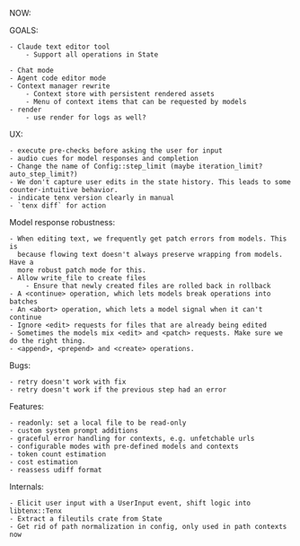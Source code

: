 
NOW:


GOALS:

    - Claude text editor tool
        - Support all operations in State

    - Chat mode
    - Agent code editor mode
    - Context manager rewrite
        - Context store with persistent rendered assets
        - Menu of context items that can be requested by models
    - render
        - use render for logs as well?

UX:

    - execute pre-checks before asking the user for input
    - audio cues for model responses and completion
    - Change the name of Config::step_limit (maybe iteration_limit? auto_step_limit?)
    - We don't capture user edits in the state history. This leads to some counter-intuitive behavior.
    - indicate tenx version clearly in manual
    - `tenx diff` for action

    
Model response robustness:
    
    - When editing text, we frequently get patch errors from models. This is
      because flowing text doesn't always preserve wrapping from models. Have a
      more robust patch mode for this.
    - Allow write_file to create files
        - Ensure that newly created files are rolled back in rollback
    - A <continue> operation, which lets models break operations into batches
    - An <abort> operation, which lets a model signal when it can't continue
    - Ignore <edit> requests for files that are already being edited
    - Sometimes the models mix <edit> and <patch> requests. Make sure we do the right thing.
    - <append>, <prepend> and <create> operations.

Bugs:
    
    - retry doesn't work with fix
    - retry doesn't work if the previous step had an error

Features:
    
    - readonly: set a local file to be read-only
    - custom system prompt additions
    - graceful error handling for contexts, e.g. unfetchable urls
    - configurable modes with pre-defined models and contexts
    - token count estimation
    - cost estimation
    - reassess udiff format

Internals:

    - Elicit user input with a UserInput event, shift logic into libtenx::Tenx
    - Extract a fileutils crate from State
    - Get rid of path normalization in config, only used in path contexts now
